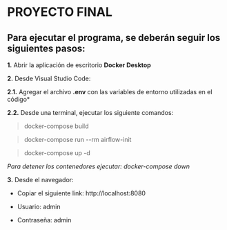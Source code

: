 
# PROYECTO FINAL

## Para ejecutar el programa, se deberán seguir los siguientes pasos:

**1.** Abrir la aplicación de escritorio **Docker Desktop**

**2.** Desde Visual Studio Code:

**2.1.** Agregar el archivo **.env** con las variables de entorno utilizadas en el código*

**2.2.** Desde una terminal, ejecutar los siguiente comandos:

> docker-compose build 

> docker-compose run --rm airflow-init

> docker-compose up -d

*Para detener los contenedores ejecutar: docker-compose down*

**3.** Desde el navegador:

- Copiar el siguiente link: http://localhost:8080

- Usuario: admin

- Contraseña: admin

